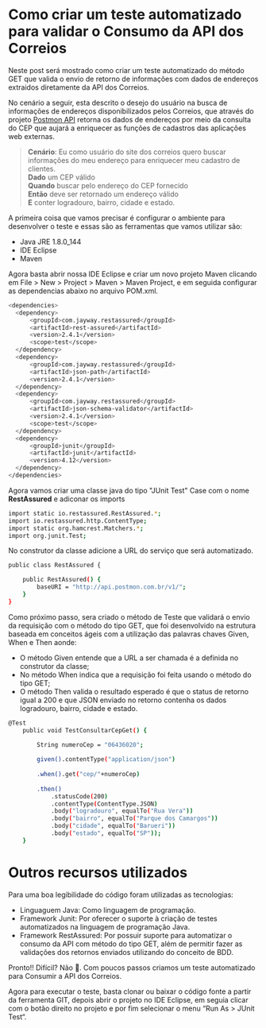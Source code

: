 # Como criar um teste automatizado para validar o Consumo da API dos Correios

Neste post será mostrado como criar um teste automatizado do método GET que valida o envio de retorno de informações com dados de endereços extraidos diretamente da API dos Correios.</br>

No cenário a seguir, esta descrito o desejo do usuário na busca de informações de endereços disponibilizados pelos Correios, que através do projeto [Postmon API](https://postmon.com.br/) retorna os dados de endereços por meio da consulta do CEP que aujará a enriquecer as funções de cadastros das aplicações web externas.</br>

> <strong>Cenário</strong>: Eu como usuário do site dos correios quero buscar informações do meu endereço para enriquecer meu cadastro de clientes.</br>
> <strong>Dado</strong> um CEP válido </br>
> <strong>Quando</strong> buscar pelo endereço do CEP fornecido</br>
> <strong>Então</strong> deve ser retornado um endereço válido</br>
> <strong>E</strong> conter logradouro, bairro, cidade e estado.</br>

A primeira coisa que vamos precisar é configurar o ambiente para desenvolver o teste e essas são as ferramentas que vamos utilizar são:
* Java JRE 1.8.0_144
* IDE Eclipse
* Maven

Agora basta abrir nossa IDE Eclipse e criar um novo projeto Maven clicando em File > New > Project > Maven > Maven Project, e em seguida configurar as dependencias abaixo no arquivo POM.xml.
```sh
<dependencies>
  <dependency>
      <groupId>com.jayway.restassured</groupId>
      <artifactId>rest-assured</artifactId>
      <version>2.4.1</version>
      <scope>test</scope>
  </dependency>
  <dependency>
      <groupId>com.jayway.restassured</groupId>
      <artifactId>json-path</artifactId>
      <version>2.4.1</version>
  </dependency>
  <dependency>
      <groupId>com.jayway.restassured</groupId>
      <artifactId>json-schema-validator</artifactId>
      <version>2.4.1</version>
      <scope>test</scope>
  </dependency>
  <dependency>
      <groupId>junit</groupId>
      <artifactId>junit</artifactId>
      <version>4.12</version>
  </dependency>		
</dependencies>
```

Agora vamos criar uma classe java do tipo "JUnit Test" Case com o nome <strong>RestAssured</strong> e adiconar os imports
```sh
import static io.restassured.RestAssured.*;
import io.restassured.http.ContentType;
import static org.hamcrest.Matchers.*;
import org.junit.Test;
```

No construtor da classe adicione a URL do serviço que será automatizado.</br>
```sh
public class RestAssured {

	public RestAssured() {
		baseURI = "http://api.postmon.com.br/v1/";
	}
}
```

Como próximo passo, sera criado o método de Teste que validará o envio da requisição com o método do tipo GET, que foi desenvolvido na estrutura baseada em conceitos ágeis com a utilização das palavras chaves Given, When e Then aonde:
* O método Given entende que a URL a ser chamada é a definida no construtor da classe;
* No método When indica que a requisição foi feita usando o método do tipo GET;
* O método Then valida o resultado esperado é que o status de retorno igual a 200 e que JSON enviado no retorno contenha os dados logradouro, bairro, cidade e estado.

```sh
@Test
	public void TestConsultarCepGet() {
		
		String numeroCep = "06436020";

		given().contentType("application/json")
		
		.when().get("cep/"+numeroCep)
		
		.then()		
			.statusCode(200)
			.contentType(ContentType.JSON)
			.body("logradouro", equalTo("Rua Vera"))
			.body("bairro", equalTo("Parque dos Camargos"))
			.body("cidade", equalTo("Barueri"))		
			.body("estado", equalTo("SP"));
	}
```
# Outros recursos utilizados
Para uma boa legibilidade do código foram utilizadas as tecnologias:

* Linguaguem Java: Como linguagem de programação.
* Framework Junit: Por oferecer o suporte à criação de testes automatizados na linguagem de programação Java.
* Framework RestAssured: Por possuir suporte para automatizar o consumo da API com método do tipo GET, além de permitir fazer as validações dos retornos enviados utilizando do conceito de BDD.

Pronto!! Difícil? Não 🙂. Com poucos passos criamos um teste automatizado para Consumir a API dos Correios.

Agora para executar o teste, basta clonar ou baixar o código fonte a partir da ferramenta GIT, depois abrir o projeto no IDE Eclipse, em seguia clicar com o botão direito no projeto e por fim selecionar o menu “Run As > JUnit Test“.
